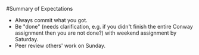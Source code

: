 #Summary of Expectations

- Always commit what you got.
- Be "done" (needs clarification, e.g. if you didn't finish the entire Conway assignment then you are not done?) with weekend assignment by Saturday.
- Peer review others' work on Sunday.

